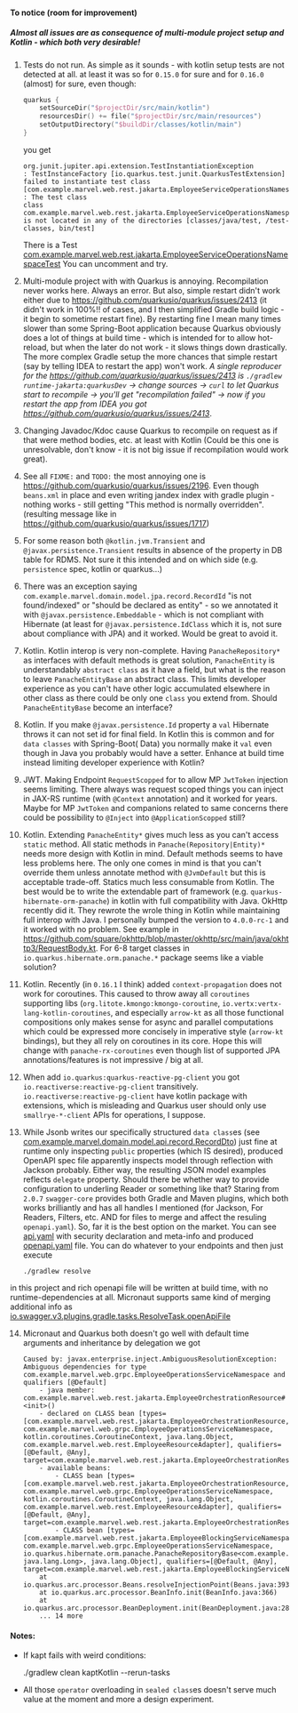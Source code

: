 #### To notice (room for improvement)

##### Almost all issues are as consequence of multi-module project setup and Kotlin - which both very desirable!

1. Tests do not run. As simple as it sounds - with kotlin setup tests are not detected at all. at least it was so for `0.15.0` for sure and for `0.16.0` (almost) for sure, even though:
    ```kotlin
    quarkus {
        setSourceDir("$projectDir/src/main/kotlin")
        resourcesDir() += file("$projectDir/src/main/resources")
        setOutputDirectory("$buildDir/classes/kotlin/main")
    }
    ```
   
    you get
  
    ```log
    org.junit.jupiter.api.extension.TestInstantiationException
    : TestInstanceFactory [io.quarkus.test.junit.QuarkusTestExtension]
    failed to instantiate test class [com.example.marvel.web.rest.jakarta.EmployeeServiceOperationsNamespaceTest]
    : The test class
    class com.example.marvel.web.rest.jakarta.EmployeeServiceOperationsNamespaceTest
    is not located in any of the directories [classes/java/test, /test-classes, bin/test]
    ```
    There is a Test [com.example.marvel.web.rest.jakarta.EmployeeServiceOperationsNamespaceTest](runtime-jakarta/src/test/kotlin/com/example/marvel/web/rest/jakarta/EmployeeServiceOperationsNamespaceTest.kt)
    You can uncomment and try. 
2. Multi-module project with with Quarkus is annoying. 
Recompilation never works here. Always an error. But also, simple restart didn't work either due to https://github.com/quarkusio/quarkus/issues/2413 (it didn't work in 100%!! of cases, and I then simplified Gradle build logic - it begin to sometime restart fine). By restarting fine I mean many times slower than some Spring-Boot application because Quarkus obviously does a lot of things at build time - which is intended for to allow hot-reload, but when the later do not work - it slows things down drastically. The more complex Gradle setup the more chances that simple restart (say by telling IDEA to restart the app) won't work.
*A single reproducer for the https://github.com/quarkusio/quarkus/issues/2413 is `./gradlew runtime-jakarta:quarkusDev` -> change sources -> `curl` to let Quarkus start to recompile -> you'll get "recompilation failed" -> now if you restart the app from IDEA you got https://github.com/quarkusio/quarkus/issues/2413*.
3. Changing Javadoc/Kdoc cause Quarkus to recompile on request as if that were method bodies, etc. at least with Kotlin (Could be this one is unresolvable, don't know - it is not big issue if recompilation would work great).
4. See all `FIXME:` and `TODO:` the most annoying one is https://github.com/quarkusio/quarkus/issues/2196.
Even though `beans.xml` in place and even writing jandex index with gradle plugin - nothing works - still getting "This method is normally overridden". (resulting message like in https://github.com/quarkusio/quarkus/issues/1717)
5. For some reason both `@kotlin.jvm.Transient` and `@javax.persistence.Transient` results in absence of the property in DB table for RDMS. Not sure it this intended and on which side (e.g. `persistence` spec, kotlin or quarkus...)
6. There was an exception saying `com.example.marvel.domain.model.jpa.record.RecordId` "is not found/indexed" or "should be declared as entity" - so we annotated it with `@javax.persistence.Embeddable` - which is not compliant with Hibernate (at least for `@javax.persistence.IdClass` which it is, not sure about compliance with JPA) and it worked. Would be great to avoid it.
7. Kotlin. Kotlin interop is very non-complete. Having `PanacheRepository*` as interfaces with default methods is great solution, `PanacheEntity` is understandably `abstract class` as it have a field, but what is the reason to leave `PanacheEntityBase` an abstract class. This limits developer experience as you can't have other logic accumulated elsewhere in other class as there could be only one `class`
you extend from. Should `PanacheEntityBase` become an interface?
8. Kotlin. If you make `@javax.persistence.Id` property a `val` Hibernate throws it can not set id for final field. In Kotlin this is common and for `data classes` with Spring-Boot( Data) you normally make it `val` even though in Java you probably would have a setter. Enhance at build time instead limiting developer experience with Kotlin?
9. JWT. Making Endpoint `RequestScopped` for to allow MP `JwtToken` injection seems limiting. There always was request scoped things you can inject in JAX-RS runtime (with `@Context` annotation) and it worked for years. Maybe for MP `JwtToken` and companions related to same concerns there could be possibility to `@Inject` into `@ApplicationScopped` still?
10. Kotlin. Extending `PanacheEntity*` gives much less as you can't access `static` method. All static methods in `Panache(Repository|Entity)*` needs more design with Kotlin in mind. Default methods seems to have less problems here. The only one comes in mind is that you can't override them unless annotate method with `@JvmDefault` but this is acceptable trade-off. Statics much less consumable from Kotlin. The best would be to write the extendable part of framework (e.g. `quarkus-hibernate-orm-panache`) in kotlin with full compatibility with Java. OkHttp recently did it. They rewrote the wrole thing in Kotlin while maintaining full interop with Java. I personally bumped the version to `4.0.0-rc-1` and it worked with no problem. See example in https://github.com/square/okhttp/blob/master/okhttp/src/main/java/okhttp3/RequestBody.kt. For 6-8 target classes in `io.quarkus.hibernate.orm.panache.*` package seems like a viable solution?
11. Kotlin. Recently (in `0.16.1` I think) added `context-propagation` does not work for coroutines. This caused to throw away all `coroutines` supporting libs (`org.litote.kmongo:kmongo-coroutine`, `io.vertx:vertx-lang-kotlin-coroutines`, and especially `arrow-kt` as all those functional compositions only makes sense for async and parallel computations which could be expressed more concisely in imperative style (`arrow-kt` bindings), but they all rely on coroutines in its core. Hope this will change with `panache-rx-coroutines` even though list of supported JPA annotations/features is not impressive / big at all.
12. When add `io.quarkus:quarkus-reactive-pg-client` you got `io.reactiverse:reactive-pg-client` transitively. `io.reactiverse:reactive-pg-client` have kotlin package with extensions, which is misleading and Quarkus user should only use `smallrye-*-client` APIs for operations, I suppose.
13. While Jsonb writes our specifically structured `data class`es (see [com.example.marvel.domain.model.api.record.RecordDto](./business/src/main/kotlin/com/example/marvel/domain/model/api/recordcollection/algebra.kt)) just fine at runtime only inspecting `public` properties (which IS desired), produced OpenAPI spec file apparently inspects model through reflection with Jackson probably. Either way, the resulting JSON model examples reflects `delegate` property. Should there be whether way to provide configuration to underling Reader or something like that? Staring from `2.0.7` `swagger-core` provides both Gradle and Maven plugins, which both works brilliantly and has all handles I mentioned (for Jackson, For Readers, Filters, etc. AND for files to merge and affect the resuling `openapi.yaml`). So, far it is the best option on the market. You can see [api.yaml](./runtime-jakarta/src/main/webapp/api.yaml) with security declaration and meta-info and produced [openapi.yaml](./runtime-jakarta/src/main/webapp/openapi.yaml) file. You can do whatever to your endpoints and then just execute 
    ```log
    ./gradlew resolve
    ```
  in this project and rich openapi file will be written at build time, with no runtime-dependencies at all. Micronaut supports same kind of  merging additional info as [io.swagger.v3.plugins.gradle.tasks.ResolveTask.openApiFile](https://github.com/swagger-api/swagger-core/blob/027bf588042a6d60caaf85a5d72adca008b4da31/modules/swagger-gradle-plugin/src/main/java/io/swagger/v3/plugins/gradle/tasks/ResolveTask.java#L43)
 
14. Micronaut and Quarkus both doesn't go well with default time arguments and inheritance by delegation
we got 
    ```log
    Caused by: javax.enterprise.inject.AmbiguousResolutionException: Ambiguous dependencies for type com.example.marvel.web.grpc.EmployeeOperationsServiceNamespace and qualifiers [@Default]
        - java member: com.example.marvel.web.rest.jakarta.EmployeeOrchestrationResource#<init>()
        - declared on CLASS bean [types=[com.example.marvel.web.rest.jakarta.EmployeeOrchestrationResource, com.example.marvel.web.grpc.EmployeeOperationsServiceNamespace, kotlin.coroutines.CoroutineContext, java.lang.Object, com.example.marvel.web.rest.EmployeeResourceAdapter], qualifiers=[@Default, @Any], target=com.example.marvel.web.rest.jakarta.EmployeeOrchestrationResource]
        - available beans:
            - CLASS bean [types=[com.example.marvel.web.rest.jakarta.EmployeeOrchestrationResource, com.example.marvel.web.grpc.EmployeeOperationsServiceNamespace, kotlin.coroutines.CoroutineContext, java.lang.Object, com.example.marvel.web.rest.EmployeeResourceAdapter], qualifiers=[@Default, @Any], target=com.example.marvel.web.rest.jakarta.EmployeeOrchestrationResource]
            - CLASS bean [types=[com.example.marvel.web.rest.jakarta.EmployeeBlockingServiceNamespaceImpl, com.example.marvel.web.grpc.EmployeeOperationsServiceNamespace, io.quarkus.hibernate.orm.panache.PanacheRepositoryBase<com.example.marvel.domain.model.jpa.employee.EmployeeEntity, java.lang.Long>, java.lang.Object], qualifiers=[@Default, @Any], target=com.example.marvel.web.rest.jakarta.EmployeeBlockingServiceNamespaceImpl]
        at io.quarkus.arc.processor.Beans.resolveInjectionPoint(Beans.java:393)
        at io.quarkus.arc.processor.BeanInfo.init(BeanInfo.java:366)
        at io.quarkus.arc.processor.BeanDeployment.init(BeanDeployment.java:286)
        ... 14 more
    
    ```

#### Notes:

 - If kapt fails with weird conditions: 

    ./gradlew clean kaptKotlin --rerun-tasks


 - All those `operator` overloading in `sealed class`es doesn't serve much value at the moment and more a design experiment.
